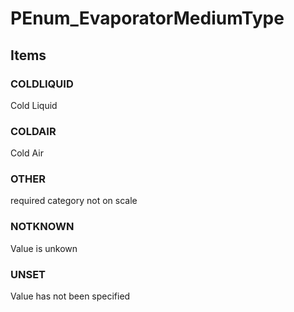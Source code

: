 # PEnum_EvaporatorMediumType
<!-- end of short definition -->

## Items

### COLDLIQUID
Cold Liquid

### COLDAIR
Cold Air

### OTHER
required category not on scale

### NOTKNOWN
Value is unkown

### UNSET
Value has not been specified
